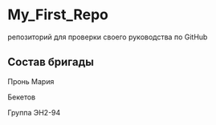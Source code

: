 # My_First_Repo
репозиторий для проверки своего руководства по GitHub

## Состав бригады
Пронь Мария

Бекетов

Группа ЭН2-94

